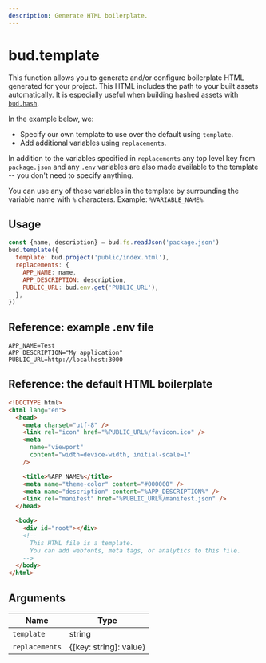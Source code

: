 ```yaml
---
description: Generate HTML boilerplate.
---
```


# bud.template

This function allows you to generate and/or configure boilerplate HTML generated for your project. This HTML includes the path to your built assets automatically. It is especially useful when building hashed assets with [`bud.hash`](config-hash.md).

In the example below, we:

- Specify our own template to use over the default using `template`.
- Add additional variables using `replacements`.

In addition to the variables specified in `replacements` any top level key from `package.json` and any `.env` variables are also made available to the template -- you don't need to specify anything.

You can use any of these variables in the template by surrounding the variable name with `%` characters. Example: `%VARIABLE_NAME%`.

## Usage

```js
const {name, description} = bud.fs.readJson('package.json')
bud.template({
  template: bud.project('public/index.html'),
  replacements: {
    APP_NAME: name,
    APP_DESCRIPTION: description,
    PUBLIC_URL: bud.env.get('PUBLIC_URL'),
  },
})
```

## Reference: example .env file

```env
APP_NAME=Test
APP_DESCRIPTION="My application"
PUBLIC_URL=http://localhost:3000
```

## Reference: the default HTML boilerplate

```html
<!DOCTYPE html>
<html lang="en">
  <head>
    <meta charset="utf-8" />
    <link rel="icon" href="%PUBLIC_URL%/favicon.ico" />
    <meta
      name="viewport"
      content="width=device-width, initial-scale=1"
    />

    <title>%APP_NAME%</title>
    <meta name="theme-color" content="#000000" />
    <meta name="description" content="%APP_DESCRIPTION%" />
    <link rel="manifest" href="%PUBLIC_URL%/manifest.json" />
  </head>

  <body>
    <div id="root"></div>
    <!--
      This HTML file is a template.
      You can add webfonts, meta tags, or analytics to this file.
    -->
  </body>
</html>
```

## Arguments

| Name           | Type                   |
| -------------- | ---------------------- |
| `template`     | string                 |
| `replacements` | {[key: string]: value} |
